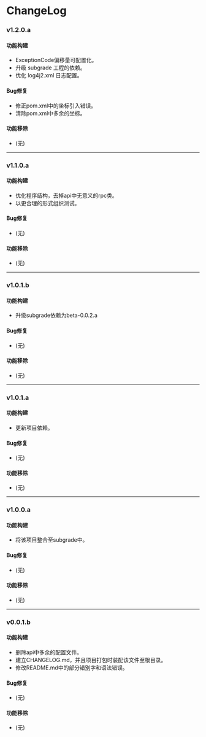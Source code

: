 # ChangeLog

### v1.2.0.a

#### 功能构建

- ExceptionCode偏移量可配置化。
- 升级 subgrade 工程的依赖。
- 优化 log4j2.xml 日志配置。

#### Bug修复

- 修正pom.xml中的坐标引入错误。
- 清除pom.xml中多余的坐标。

#### 功能移除

- (无)

---

### v1.1.0.a

#### 功能构建

- 优化程序结构，去掉api中无意义的rpc类。
- 以更合理的形式组织测试。

#### Bug修复

- (无)

#### 功能移除

- (无)

---

### v1.0.1.b

#### 功能构建

- 升级subgrade依赖为beta-0.0.2.a

#### Bug修复

- (无)

#### 功能移除

- (无)

---

### v1.0.1.a

#### 功能构建

- 更新项目依赖。

#### Bug修复

- (无)

#### 功能移除

- (无)

---

### v1.0.0.a

#### 功能构建

- 将该项目整合至subgrade中。

#### Bug修复

- (无)

#### 功能移除

- (无)

---

### v0.0.1.b

#### 功能构建

- 删除api中多余的配置文件。
- 建立CHANGELOG.md，并且项目打包时装配该文件至根目录。
- 修改README.md中的部分错别字和语法错误。

#### Bug修复

- (无)

#### 功能移除

- (无)
